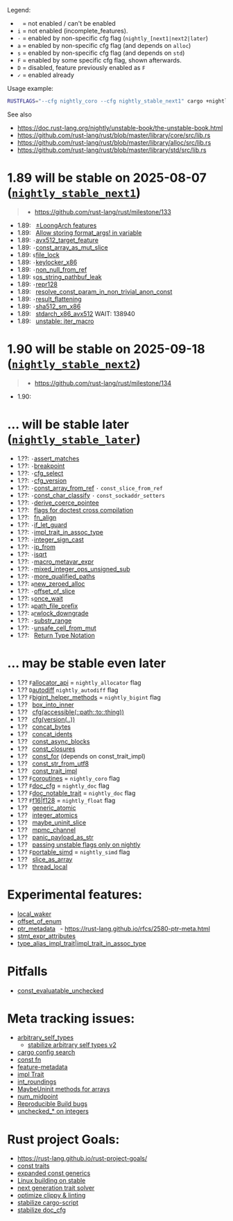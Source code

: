 

Legend:
- ` ` = not enabled / can't be enabled
- `i` = not enabled (incomplete_features).
- `·` = enabled by non-specific cfg flag (`nightly_[next1|next2|later`)
- `a` = enabled by non-specific cfg flag (and depends on `alloc`)
- `s` = enabled by non-specific cfg flag (and depends on `std`)
- `F` = enabled by some specific cfg flag, shown afterwards.
- `D` = disabled, feature previously enabled as `F`
- `✓` = enabled already

Usage example:
```sh
RUSTFLAGS="--cfg nightly_coro --cfg nightly_stable_next1" cargo +nightly b
```

See also
- <https://doc.rust-lang.org/nightly/unstable-book/the-unstable-book.html>
- <https://github.com/rust-lang/rust/blob/master/library/core/src/lib.rs>
- <https://github.com/rust-lang/rust/blob/master/library/alloc/src/lib.rs>
- <https://github.com/rust-lang/rust/blob/master/library/std/src/lib.rs>


# 1.89 will be stable on 2025-08-07 ([`nightly_stable_next1`](https://releases.rs/docs/1.89.0/))
> - <https://github.com/rust-lang/rust/milestone/133>
<!-- > - <https://blog.rust-lang.org/2025/08/07/Rust-1.89.0> -->
<!-- > - <https://github.com/rust-lang/rust/releases/tag/1.89.0> -->

- 1.89: ` `[±LoongArch features](https://github.com/rust-lang/rust/pull/135015)
- 1.89: ` `[Allow storing format_args! in variable](https://github.com/rust-lang/rust/pull/140748)
- 1.89: `·`[avx512_target_feature](https://github.com/rust-lang/rust/pull/138940)
- 1.89: `·`[const_array_as_mut_slice](https://github.com/rust-lang/rust/pull/140066)
- 1.89: `s`[file_lock](https://github.com/rust-lang/rust/pull/136794)
- 1.89: `·`[keylocker_x86](https://github.com/rust-lang/rust/pull/140766)
- 1.89: `·`[non_null_from_ref](https://github.com/rust-lang/rust/pull/140511)
- 1.89: `s`[os_string_pathbuf_leak](https://github.com/rust-lang/rust/pull/137992)
- 1.89: `·`[repr128](https://github.com/rust-lang/rust/pull/138285)
- 1.89: ` `[resolve_const_param_in_non_trivial_anon_const](https://github.com/rust-lang/rust/pull/142157)
- 1.89: `·`[result_flattening](https://github.com/rust-lang/rust/pull/141072)
- 1.89: `·`[sha512_sm_x86](https://github.com/rust-lang/rust/pull/140767)
- 1.89: ` `[stdarch_x86_avx512](https://github.com/rust-lang/rust/issues/111137) WAIT: 138940
- 1.89: ` `[unstable: iter_macro](https://github.com/rust-lang/stdarch/pull/1819)

# 1.90 will be stable on 2025-09-18 ([`nightly_stable_next2`](https://releases.rs/docs/1.89.0/))
> - <https://github.com/rust-lang/rust/milestone/134>
<!-- > - <https://blog.rust-lang.org/2025/09/18/Rust-1.90.0> -->
<!-- > - <https://github.com/rust-lang/rust/releases/tag/1.90.0> -->

- 1.90: ` `[]()

# … will be stable later ([`nightly_stable_later`](https://releases.rs/#ongoing-stabilization-prs))

- 1.??: `·`[assert_matches](https://github.com/rust-lang/rust/pull/137487)
- 1.??: `·`[breakpoint](https://github.com/rust-lang/rust/pull/142325)
- 1.??: `·`[cfg_select](https://github.com/rust-lang/rust/issues/115585)
- 1.??: `·`[cfg_version](https://github.com/rust-lang/rust/pull/141766)
- 1.??: `·`[const_array_from_ref](https://github.com/rust-lang/rust/issues/90206)
        `·` `const_slice_from_ref`
- 1.??: `·`[const_char_classify](https://github.com/rust-lang/rust/pull/138129)
        `·` `const_sockaddr_setters`
- 1.??: `·`[derive_coerce_pointee](https://github.com/rust-lang/rust/pull/133820)
- 1.??: ` `[flags for doctest cross compilation](https://github.com/rust-lang/rust/pull/137096)
- 1.??: ` `[fn_align](https://github.com/rust-lang/rust/pull/140261)
- 1.??: `·`[if_let_guard](https://github.com/rust-lang/rust/pull/141295)
- 1.??: `·`[impl_trait_in_assoc_type](https://github.com/rust-lang/rust/pull/120700)
- 1.??: `·`[integer_sign_cast](https://github.com/rust-lang/rust/pull/137026)
- 1.??: `·`[ip_from](https://github.com/rust-lang/rust/pull/141744)
- 1.??: `·`[isqrt](https://github.com/rust-lang/rust/pull/131391)
- 1.??: `·`[macro_metavar_expr](https://github.com/rust-lang/rust/pull/122808)
- 1.??: `·`[mixed_integer_ops_unsigned_sub](https://github.com/rust-lang/rust/pull/143236)
- 1.??: `·`[more_qualified_paths](https://github.com/rust-lang/rust/pull/141922)
- 1.??: `a`[new_zeroed_alloc](https://github.com/rust-lang/rust/issues/129396)
- 1.??: `·`[offset_of_slice](https://github.com/rust-lang/rust/pull/139673)
- 1.??: `s`[once_wait](https://github.com/rust-lang/rust/pull/136360)
- 1.??: `a`[path_file_prefix](https://github.com/rust-lang/rust/pull/129114)
- 1.??: `a`[rwlock_downgrade](https://github.com/rust-lang/rust/pull/143191)
- 1.??: `·`[substr_range](https://github.com/rust-lang/rust/pull/141266)
- 1.??: `·`[unsafe_cell_from_mut](https://github.com/rust-lang/rust/pull/131261)
- 1.??: ` `[Return Type Notation](https://github.com/rust-lang/rust/pull/138424)

# … may be stable even later

- 1.?? `F`[allocator_api](https://github.com/rust-lang/rust/issues/32838)
        = `nightly_allocator` flag
- 1.?? `D`[autodiff](https://github.com/rust-lang/rust/issues/124509)
          `nightly_autodiff` flag
- 1.?? `F`[bigint_helper_methods](https://github.com/rust-lang/rust/issues/85532)
        = `nightly_bigint` flag
- 1.?? ` `[box_into_inner](https://github.com/rust-lang/rust/issues/80437)
- 1.?? ` `[cfg(accessible(::path::to::thing))](https://github.com/rust-lang/rust/issues/64797)
- 1.?? ` `[cfg(version(..))](https://github.com/rust-lang/rust/issues/64796)
- 1.?? ` `[concat_bytes](https://github.com/rust-lang/rust/issues/87555)
- 1.?? ` `[concat_idents](https://github.com/rust-lang/rust/issues/29599)
- 1.?? ` `[const_async_blocks](https://github.com/rust-lang/rust/issues/85368)
- 1.?? ` `[const_closures](https://github.com/rust-lang/rust/issues/106003)
- 1.?? ` `[const_for](https://github.com/rust-lang/rust/issues/87575)
          (depends on const_trait_impl)
- 1.?? ` `[const_str_from_utf8](https://github.com/rust-lang/rust/issues/91006)
- 1.?? ` `[const_trait_impl](https://github.com/rust-lang/rust/issues/67792)
- 1.?? `F`[coroutines](https://github.com/rust-lang/rust/issues/43122)
        = `nightly_coro` flag
- 1.?? `F`[doc_cfg](https://github.com/rust-lang/rust/issues/43781)
        = `nightly_doc` flag
- 1.?? `F`[doc_notable_trait](https://github.com/rust-lang/rust/issues/45040)
        = `nightly_doc` flag
- 1.?? `F`[f16|f128](https://github.com/rust-lang/rust/issues/116909)
        = `nightly_float` flag
- 1.?? ` `[generic_atomic](https://github.com/rust-lang/rust/issues/130539)
- 1.?? ` `[integer_atomics](https://github.com/rust-lang/rust/issues/99069)
- 1.?? ` `[maybe_uninit_slice](https://github.com/rust-lang/rust/issues/63569)
- 1.?? ` `[mpmc_channel](https://github.com/rust-lang/rust/issues/126840)
- 1.?? ` `[panic_payload_as_str](https://github.com/rust-lang/rust/issues/125175)
- 1.?? ` `[passing unstable flags only on nightly](https://github.com/rust-lang/cargo/issues/14733)
- 1.?? `F`[portable_simd](https://github.com/rust-lang/rust/issues/86656)
        = `nightly_simd` flag
- 1.?? ` `[slice_as_array](https://github.com/rust-lang/rust/issues/133508)
- 1.?? ` `[thread_local](https://github.com/rust-lang/rust/issues/29594)

# Experimental features:
- [local_waker](https://github.com/rust-lang/rust/issues/118959)
- [offset_of_enum](https://github.com/rust-lang/rust/issues/120141)
- [ptr_metadata](https://github.com/rust-lang/rust/issues/81513)
 ` `- <https://rust-lang.github.io/rfcs/2580-ptr-meta.html>
- [stmt_expr_attributes](https://github.com/rust-lang/rust/issues/15701)
- [type_alias_impl_trait|impl_trait_in_assoc_type](https://github.com/rust-lang/rust/issues/63063)

# Pitfalls
- [const_evaluatable_unchecked](https://github.com/rust-lang/rust/issues/76200)

# Meta tracking issues:
- [arbitrary_self_types](https://github.com/rust-lang/rust/issues/44874)
  - [stabilize arbitrary self types v2](https://github.com/rust-lang/rust/pull/135881)
- [cargo config search](https://github.com/rust-lang/cargo/issues/9769)
- [const fn](https://github.com/rust-lang/rust/issues/57563)
- [feature-metadata](https://github.com/rust-lang/cargo/issues/14157)
- [impl Trait](https://github.com/rust-lang/rust/issues/63066)
- [int_roundings](https://github.com/rust-lang/rust/issues/88581)
- [MaybeUninit methods for arrays](https://github.com/rust-lang/rust/issues/96097)
- [num_midpoint](https://github.com/rust-lang/rust/issues/110840)
- [Reproducible Build bugs](https://github.com/rust-lang/rust/issues/129080)
- [unchecked_* on integers](https://github.com/rust-lang/rust/issues/85122)

# Rust project Goals:
- <https://rust-lang.github.io/rust-project-goals/>
- [const traits](https://github.com/rust-lang/rust-project-goals/issues/106)
- [expanded const generics](https://github.com/rust-lang/rust-project-goals/issues/100)
- [Linux building on stable](https://github.com/rust-lang/rust-project-goals/issues/116)
- [next generation trait solver](https://github.com/rust-lang/rust-project-goals/issues/113)
- [optimize clippy & linting](https://github.com/rust-lang/rust-project-goals/issues/114)
- [stabilize cargo-script](https://github.com/rust-lang/rust-project-goals/issues/119)
- [stabilize doc_cfg](https://github.com/rust-lang/rust-project-goals/issues/120)

